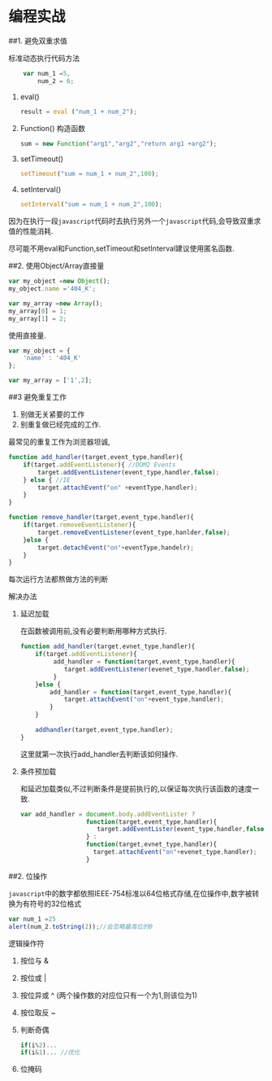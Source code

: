 # 编程实战


##1. 避免双重求值

标准动态执行代码方法

```javascript
    var num_1 =5,
        num_2 = 6;
```

1. eval()
    ```javascript
    result = eval ("num_1 + num_2");
    ```
2. Function() 构造函数
    ```javascript
    sum = new Function("arg1","arg2","return arg1 +arg2");
    ```
3. setTimeout()
    ```javascript
    setTimeout("sum = num_1 + num_2",100);
    ```
4. setInterval()
    ```javascript
    setInterval("sum = num_1 + num_2",100);
    ```
因为在执行一段`javascript`代码时去执行另外一个`javascript`代码,会导致双重求值的性能消耗.

尽可能不用eval和Function,setTimeout和setInterval建议使用匿名函数.

##2. 使用Object/Array直接量

```javascript
var my_object =new Object();
my_object.name ='404_K';

var my_array =new Array();
my_array[0] = 1;
my_array[1] = 2;
```

使用直接量.

```javascript
var my_object = {
    'name' : '404_K'
};

var my_array = ['1',2];
```

##3 避免重复工作

1. 别做无关紧要的工作
2. 别重复做已经完成的工作.

最常见的重复工作为浏览器坦诚,

```javascript
function add_handler(target,event_type,handler){
    if(target.addEventListener){ //DOM2 Events
        target.addEventListener(event_type,handler,false);
    } else { //IE
        target.attachEvent("on" +eventType,handler);
    }
}

function remove_handler(target,event_type,handler){
    if(target.removeEventListener){
        target.removeEventListener(event_type,hanlder,false);
    }else {
        target.detachEvent("on"+eventType,handelr);
    }
}
```

每次运行方法都熬做方法的判断

解决办法

1. 延迟加载
    
    在函数被调用前,没有必要判断用哪种方式执行.

    ```javascript
    function add_handler(target,evnet_type,handler){
        if(target.addEventListener){
             add_handler = function(target,event_type,handler){
                target.addEventListener(evenet_type,handler,false);
             }
        }else {
            add_handler = function(target,event_type,handler){
                target.attachEvent("on"+event_type,handler);
            }
        }
        
        addhandler(target,event_type,handler);
    }
    ```
    这里就第一次执行add_handler去判断该如何操作.
2. 条件预加载
    
    和延迟加载类似,不过判断条件是提前执行的,以保证每次执行该函数的速度一致.

    ```javascript
    var add_handler = document.body.addEventLister ?
                      function(target,event_type,handler){
                         target.addEventLister(event_type,handler,false);
                      } :
                      function(target,evnet_type,handler){
                        target.attachEvent("on"+evenet_type,handler);
                      }
    ```
    
##2. 位操作

`javascript`中的数字都依照IEEE-754标准以64位格式存储,在位操作中,数字被转换为有符号的32位格式

```javascript
var num_1 =25
alert(num_2.toString(2));//会忽略最高位的0
```

逻辑操作符

1. 按位与 &
2. 按位或 |
3. 按位异或 ^ (两个操作数的对应位只有一个为1,则该位为1)
4. 按位取反 ~


1. 判断奇偶

    ```javascript
    if(i%2)...
    if(i&1)... //优化
    ```
2. 位掩码

